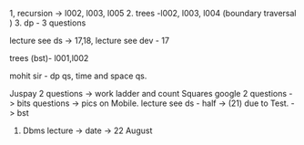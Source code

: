 1, recursion -> l002, l003, l005
2. trees -l002, l003, l004 (boundary traversal )
3. dp - 3 questions 

lecture see ds -> 17,18,
lecture see dev - 17 

trees (bst)- l001,l002

mohit sir - dp qs, time and space qs.

Juspay 2 questions -> work ladder and count Squares 
google 2 questions -> bits questions -> pics on Mobile.
lecture see ds - half -> (21) due to Test. -> bst 

1. Dbms lecture -> date -> 22 August 


